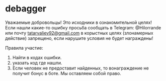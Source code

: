 # debagger
Уважаемые добровольцы! Это исходники в ознакомительной целях!  Если нашли какие-то ошибку просьба сообщать в Telegram: @Hilorrande или почту tatarvaliev92@gmail.com в корыстных целях (злонамерных действие) запрещено, если нарушите условия не будет награждены!

Правила участие:
1. Найти в кодах ошибки.
2. указать код где нашли.
3. Если человек не предоставит найденных, то вонаграждение не получит бонус в боте.
Мы оставляем собой право.

